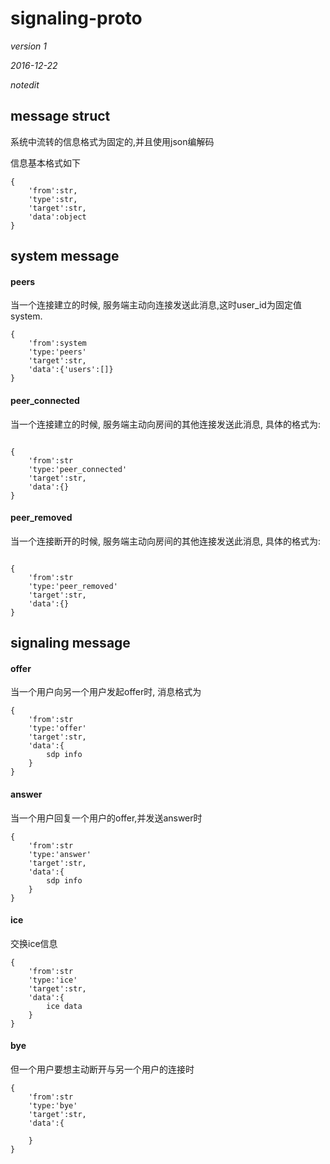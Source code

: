 # signaling-proto



*version 1*

*2016-12-22*

*notedit*





## message struct



系统中流转的信息格式为固定的,并且使用json编解码

信息基本格式如下

```
{
	'from':str,
	'type':str,
	'target':str,
	'data':object
}
```





## system message



#### peers



当一个连接建立的时候, 服务端主动向连接发送此消息,这时user_id为固定值system.

```
{
	'from':system
	'type:'peers'
	'target':str,
	'data':{'users':[]}
}
```





#### peer_connected

当一个连接建立的时候, 服务端主动向房间的其他连接发送此消息, 具体的格式为:

```

{
	'from':str
	'type:'peer_connected'
	'target':str,
	'data':{}
}
```







#### peer_removed

当一个连接断开的时候, 服务端主动向房间的其他连接发送此消息, 具体的格式为:

```

{
	'from':str
	'type:'peer_removed'
	'target':str,
	'data':{}
}
```







## signaling  message



#### offer



当一个用户向另一个用户发起offer时, 消息格式为



```
{
	'from':str
	'type:'offer'
	'target':str,
	'data':{
      	sdp info 
	}
}
```





#### answer

当一个用户回复一个用户的offer,并发送answer时



```
{
	'from':str
	'type:'answer'
	'target':str,
	'data':{
      	sdp info 
	}
}
```







#### ice

交换ice信息

```
{
	'from':str
	'type:'ice'
	'target':str,
	'data':{
      	ice data
	}
}
```







#### bye

但一个用户要想主动断开与另一个用户的连接时

```
{
	'from':str
	'type:'bye'
	'target':str,
	'data':{
      	
	}
}
```





